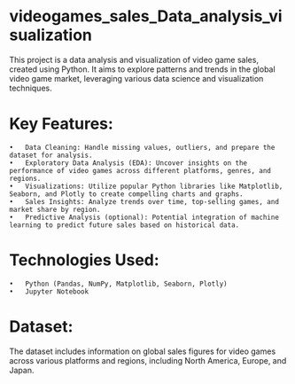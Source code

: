 # videogames_sales_Data_analysis_visualization
This project is a data analysis and visualization of video game sales, created using Python. It aims to explore patterns and trends in the global video game market, leveraging various data science and visualization techniques.

# Key Features:

	•	Data Cleaning: Handle missing values, outliers, and prepare the dataset for analysis.
	•	Exploratory Data Analysis (EDA): Uncover insights on the performance of video games across different platforms, genres, and regions.
	•	Visualizations: Utilize popular Python libraries like Matplotlib, Seaborn, and Plotly to create compelling charts and graphs.
	•	Sales Insights: Analyze trends over time, top-selling games, and market share by region.
	•	Predictive Analysis (optional): Potential integration of machine learning to predict future sales based on historical data.

# Technologies Used:

	•	Python (Pandas, NumPy, Matplotlib, Seaborn, Plotly)
	•	Jupyter Notebook

# Dataset:

The dataset includes information on global sales figures for video games across various platforms and regions, including North America, Europe, and Japan.

